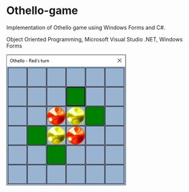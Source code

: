 # Othello-game
Implementation of Othello game using Windows Forms and C#.

Object Oriented Programming,  Microsoft Visual Studio .NET, Windows Forms

![](Othello_Pic.jpg)
